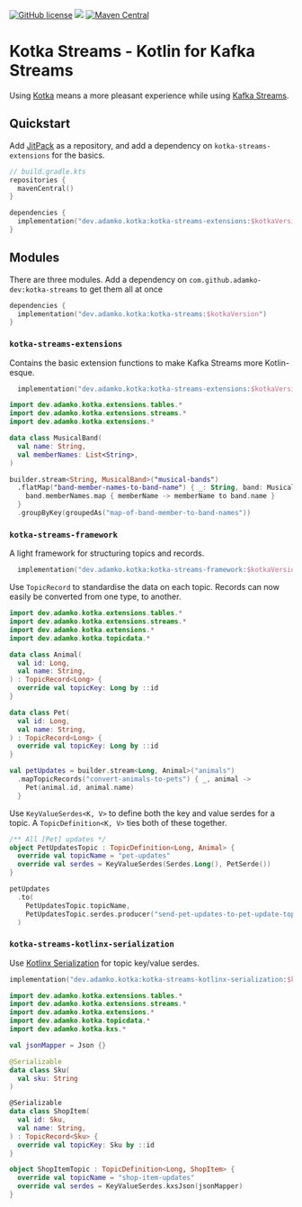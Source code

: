 [![GitHub license](https://img.shields.io/github/license/adamko-dev/kotka-streams?style=flat-square)](https://github.com/adamko-dev/kotka-streams/blob/main/LICENSE)
[![](https://jitpack.io/v/adamko-dev/kotka-streams.svg?style=flat-square)](https://jitpack.io/#adamko-dev/kotka-streams)
[![Maven Central](https://img.shields.io/maven-central/v/dev.adamko.kotka/kotka-streams?color=%234c1&style=flat-square)](https://search.maven.org/search?q=g:dev.adamko.kotka)

# Kotka Streams - Kotlin for Kafka Streams

Using [Kotka](https://github.com/adamko-dev/kotka-streams) means a more pleasant experience while
using [Kafka Streams](https://kafka.apache.org/documentation/streams/).


## Quickstart

Add [JitPack](https://jitpack.io/) as a repository, and add a dependency
on `kotka-streams-extensions` for the basics.

```kotlin
// build.gradle.kts
repositories {
  mavenCentral()
}

dependencies {
  implementation("dev.adamko.kotka:kotka-streams-extensions:$kotkaVersion")
}
```

## Modules

There are three modules. Add a dependency on `com.github.adamko-dev:kotka-streams` to get them all
at once

```kotlin
dependencies {
  implementation("dev.adamko.kotka:kotka-streams:$kotkaVersion")
}
```

### `kotka-streams-extensions`

Contains the basic extension functions to make Kafka Streams more Kotlin-esque.

```kotlin
  implementation("dev.adamko.kotka:kotka-streams-extensions:$kotkaVersion")
```

```kotlin
import dev.adamko.kotka.extensions.tables.*
import dev.adamko.kotka.extensions.streams.*
import dev.adamko.kotka.extensions.*

data class MusicalBand(
  val name: String,
  val memberNames: List<String>,
)

builder.stream<String, MusicalBand>("musical-bands")
  .flatMap("band-member-names-to-band-name") { _: String, band: MusicalBand ->
    band.memberNames.map { memberName -> memberName to band.name }
  }
  .groupByKey(groupedAs("map-of-band-member-to-band-names"))
```

### `kotka-streams-framework`

A light framework for structuring topics and records.

```kotlin
  implementation("dev.adamko.kotka:kotka-streams-framework:$kotkaVersion")
```

Use `TopicRecord` to standardise the data on each topic. Records can now easily be converted from
one type, to another.

```kotlin
import dev.adamko.kotka.extensions.tables.*
import dev.adamko.kotka.extensions.streams.*
import dev.adamko.kotka.extensions.*
import dev.adamko.kotka.topicdata.*

data class Animal(
  val id: Long,
  val name: String,
) : TopicRecord<Long> {
  override val topicKey: Long by ::id
}

data class Pet(
  val id: Long,
  val name: String,
) : TopicRecord<Long> {
  override val topicKey: Long by ::id
}

val petUpdates = builder.stream<Long, Animal>("animals")
  .mapTopicRecords("convert-animals-to-pets") { _, animal ->
    Pet(animal.id, animal.name)
  }
```

Use `KeyValueSerdes<K, V>` to define both the key and value serdes for a topic.
A `TopicDefinition<K, V>` ties both of these together.

```kotlin
/** All [Pet] updates */
object PetUpdatesTopic : TopicDefinition<Long, Animal> {
  override val topicName = "pet-updates"
  override val serdes = KeyValueSerdes(Serdes.Long(), PetSerde())
}

petUpdates
  .to(
    PetUpdatesTopic.topicName,
    PetUpdatesTopic.serdes.producer("send-pet-updates-to-pet-update-topic")
  )
```

### `kotka-streams-kotlinx-serialization`

Use [Kotlinx Serialization](https://github.com/Kotlin/kotlinx.serialization/) for topic key/value
serdes.

```kotlin
implementation("dev.adamko.kotka:kotka-streams-kotlinx-serialization:$kotkaVersion")
```

```kotlin
import dev.adamko.kotka.extensions.tables.*
import dev.adamko.kotka.extensions.streams.*
import dev.adamko.kotka.extensions.*
import dev.adamko.kotka.topicdata.*
import dev.adamko.kotka.kxs.*

val jsonMapper = Json {}

@Serializable
data class Sku(
  val sku: String
)

@Serializable
data class ShopItem(
  val id: Sku,
  val name: String,
) : TopicRecord<Sku> {
  override val topicKey: Sku by ::id
}

object ShopItemTopic : TopicDefinition<Long, ShopItem> {
  override val topicName = "shop-item-updates"
  override val serdes = KeyValueSerdes.kxsJson(jsonMapper)
}
```
